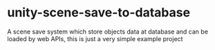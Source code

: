 # unity-scene-save-to-database
A scene save system which store objects data at database and can be loaded by web APIs, this is just a very simple example project
